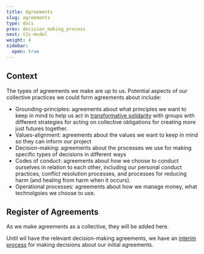 ```yaml
---
title: Agreements
slug: agreements
type: docs
prev: decision_making_process
next: t2s-model
weight: 4
sidebar:
  open: true
---
```


## Context 
The types of agreements we make are up to us. Potential aspects of our collective practices we could form agreements about include: 
- Grounding-principles: agreements about what principles we want to keep in mind to help us act in [transformative solidarity](https://commonslibrary.org/solidarity-the-past-present-and-future-of-a-world-changing-idea/) with groups with different strategies for acting on collective obligations for creating more just futures together.
- Values-alignment: agreements about the values we want to keep in mind so they can inform our project
- Decision-making: agreements about the processes we use for making specific types of decisions in different ways 
- Codes of conduct: agreements about how we choose to conduct ourselves in relation to each other, including our personal conduct practices, conflict resolution processes, and processes for reducing harm (and healing from harm when it occurs). 
- Operational processes: agreements about how we manage money, what technolgoies we choose to use.    

## Register of Agreements

As we make agreements as a collective, they will be added here. 

Until wil have the relevant decision-making agreements, we have an [interim process](content/handbook/Interim_processes/decision_making_process.md) for making decisions about our initial agreements. 
